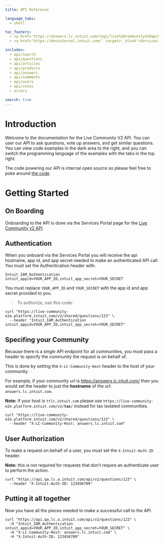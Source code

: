 ```yaml
---
title: API Reference

language_tabs:
  - shell

toc_footers:
  - <a href='https://answers.lc.intuit.com/tags/live%20community%20api%20v2'>Community</a>
  - <a href='https://devinternal.intuit.com/' target='_blank'>Services Portal</a>

includes:
  - api/search
  - api/questions
  - api/articles
  - api/products
  - api/answers
  - api/comments
  - api/users
  - api/votes
  - errors

search: true
---
```


# Introduction

Welcome to the documentation for the Live Community V2 API. You can user our API to ask questions, vote up answers, and get similar questions.
You can view code examples in the dark area to the right, and you can switch the programming language of the examples with the tabs in the top right.

The code powering our API is internal open source so please feel free to poke around [the code](https://github.intuit.com/LiveCommunity/live_community).

# Getting Started

## On Boarding

Onboarding to the API is done via the Services Portal page for the [Live Community v2 API](https://devinternal.intuit.com/index.html#/main/doc/ljo2/overview).

## Authentication

When you onboard via the Services Portal you will receive the api hostname, app id, and app secret needed to make an authenticated API call.
You must set the Authentication header with:

`Intuit_IAM_Authentication intuit_appid=YOUR_APP_ID,intuit_app_secret=YOUR_SECRET`

<aside class="notice">
You must replace <code>YOUR_APP_ID</code> and <code>YOUR_SECRET</code> with the app id and app secret provided to you.
</aside>


> To authorize, use this code:

```shell
curl "https://live-community-e2e.platform.intuit.com/v2/shared/questions/123" \
  --header "Intuit_IAM_Authentication intuit_appid=YOUR_APP_ID,intuit_app_secret=YOUR_SECRET"
```

## Specifing your Community
Because there is a single API endpoint for all communities, you must pass a header to specify the community the request is on behalf of.

This is done by setting the `X-LC-Community-Host` header to the host of your community.

For example, if your community url is https://answers.lc.intuit.com/ then you would set the header to just the **hostname** of the url: `answers.lc.intuit.com`.

<aside class="success">
<b>Note:</b> If your host is <code>ttlc.intuit.com</code> please use <code>https://live-community-e2e.platform.intuit.com/v2/<b>tax</b>/</code> instead for tax isolated communities.
</aside>

```shell
curl "https://live-community-e2e.platform.intuit.com/v2/shared/questions/123" \
  --header "X-LC-Community-Host: answers.lc.intuit.com"
```

## User Authorization
To make a request on behalf of a user, you must set the `X-Intuit-Auth-ID` header.

**Note:** this is not required for requests that don’t require an authenticate user to perform the action.

```shell
curl "https://api.qa.lc.a.intuit.com/api/v2/questions/123" \
  --header "X-Intuit-Auth-ID: 123456789"
```

## Putting it all together
Now you have all the pieces needed to make a successful call to the API.

```shell
curl "https://api.qa.lc.a.intuit.com/api/v2/questions/123" \
  -H "Intuit_IAM_Authentication intuit_appid=YOUR_APP_ID,intuit_app_secret=YOUR_SECRET" \
  -H "X-LC-Community-Host: answers.lc.intuit.com" \
  -H "X-Intuit-Auth-ID: 123456789"
```
